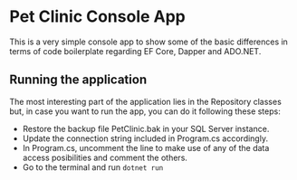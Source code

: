 # Pet Clinic Console App
This is a very simple console app to show some of the basic differences in terms of code boilerplate regarding EF Core, Dapper and ADO.NET.

## Running the application
The most interesting part of the application lies in the Repository classes but, in case you want to run the app, you can do it following these steps:
- Restore the backup file PetClinic.bak in your SQL Server instance.
- Update the connection string included in Program.cs accordingly.
- In Program.cs, uncomment the line to make use of any of the data access posibilities and comment the others.
- Go to the terminal and run `dotnet run`
